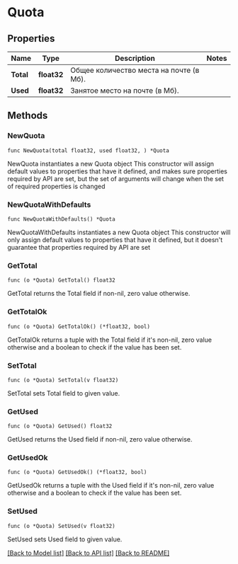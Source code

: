 # Quota

## Properties

Name | Type | Description | Notes
------------ | ------------- | ------------- | -------------
**Total** | **float32** | Общее количество места на почте (в Мб). | 
**Used** | **float32** | Занятое место на почте (в Мб). | 

## Methods

### NewQuota

`func NewQuota(total float32, used float32, ) *Quota`

NewQuota instantiates a new Quota object
This constructor will assign default values to properties that have it defined,
and makes sure properties required by API are set, but the set of arguments
will change when the set of required properties is changed

### NewQuotaWithDefaults

`func NewQuotaWithDefaults() *Quota`

NewQuotaWithDefaults instantiates a new Quota object
This constructor will only assign default values to properties that have it defined,
but it doesn't guarantee that properties required by API are set

### GetTotal

`func (o *Quota) GetTotal() float32`

GetTotal returns the Total field if non-nil, zero value otherwise.

### GetTotalOk

`func (o *Quota) GetTotalOk() (*float32, bool)`

GetTotalOk returns a tuple with the Total field if it's non-nil, zero value otherwise
and a boolean to check if the value has been set.

### SetTotal

`func (o *Quota) SetTotal(v float32)`

SetTotal sets Total field to given value.


### GetUsed

`func (o *Quota) GetUsed() float32`

GetUsed returns the Used field if non-nil, zero value otherwise.

### GetUsedOk

`func (o *Quota) GetUsedOk() (*float32, bool)`

GetUsedOk returns a tuple with the Used field if it's non-nil, zero value otherwise
and a boolean to check if the value has been set.

### SetUsed

`func (o *Quota) SetUsed(v float32)`

SetUsed sets Used field to given value.



[[Back to Model list]](../README.md#documentation-for-models) [[Back to API list]](../README.md#documentation-for-api-endpoints) [[Back to README]](../README.md)



